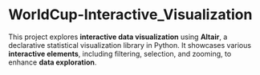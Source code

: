 # WorldCup-Interactive_Visualization
This project explores **interactive data visualization** using **Altair**, a declarative statistical visualization library in Python. It showcases various **interactive elements**, including filtering, selection, and zooming, to enhance **data exploration**.
